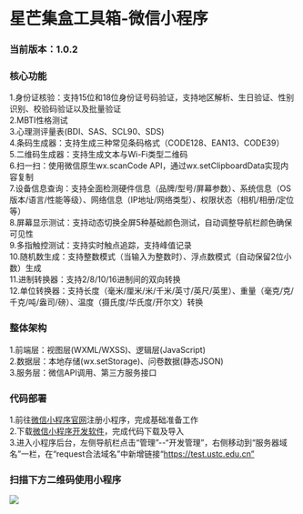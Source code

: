 # 星芒集盒工具箱-微信小程序
### 当前版本：1.0.2
### 核心功能
1.身份证核验：支持15位和18位身份证号码验证，支持地区解析、生日验证、性别识别、校验码验证以及批量验证  
2.MBTI性格测试  
3.心理测评量表(BDI、SAS、SCL90、SDS)  
4.条码生成器：支持生成三种常见条码格式（CODE128、EAN13、CODE39）  
5.二维码生成器：支持生成文本与Wi-Fi类型二维码  
6.扫一扫：使用微信原生wx.scanCode API，通过wx.setClipboardData实现内容复制  
7.设备信息查询：支持全面检测硬件信息（品牌/型号/屏幕参数）、系统信息（OS版本/语言/性能等级）、网络信息（IP地址/网络类型）、权限状态（相机/相册/定位等）  
8.屏幕显示测试：支持动态切换全屏5种基础颜色测试，自动调整导航栏颜色确保可见性  
9.多指触控测试：支持实时触点追踪，支持峰值记录  
10.随机数生成：支持整数模式（当输入为整数时）、浮点数模式（自动保留2位小数）生成  
11.进制转换器：支持2/8/10/16进制间的双向转换  
12.单位转换器：支持长度（毫米/厘米/米/千米/英寸/英尺/英里）、重量（毫克/克/千克/吨/盎司/磅）、温度（摄氏度/华氏度/开尔文）转换  
### 整体架构
1.前端层：视图层(WXML/WXSS)、逻辑层(JavaScript)  
2.数据层：本地存储(wx.setStorage)、问卷数据(静态JSON)  
3.服务层：微信API调用、第三方服务接口  
### 代码部署
1.前往[微信小程序官网](https://mp.weixin.qq.com/wxamp/index/index)注册小程序，完成基础准备工作  
2.下载[微信小程序开发软件](https://developers.weixin.qq.com/miniprogram/dev/devtools/download.html)，完成代码下载及导入  
3.进入小程序后台，左侧导航栏点击“管理”--“开发管理”，右侧移动到“服务器域名”一栏，在“request合法域名”中新增链接“https://test.ustc.edu.cn”  
### 扫描下方二维码使用小程序
![](https://vip.123pan.cn/1832150722/yk6baz03t0l000d7w33fgukp7a5hjwtfDIYwDqeyDdUvDpxPAdDxDF==.jpg)
